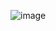 

![image](https://user-images.githubusercontent.com/100531989/156943797-735816f8-186a-4b90-9051-5104c2fbea1f.png) 

	
</div>
<div id="gameLoader">
	<div class="loader">
	</div>
	
</div>
    
<div style="display:none;" id="mainContent">
	<div id="homepageBanner">
		<h1 style="filter: drop-shadow(0 0 0.35rem black);">Welcome to the SocketShot Alpha</h1>
		<h2 style="filter: drop-shadow(0 0 0.35rem black);">Free-to-Play Top Down Multiplayer Shooter</h2>
Play Now: https://young-flyai.github.io/SocketShot-Game/



## Running `Socketshot.io`
### Running `online`
- open a new tab
- go to: https://young-flyai.github.io/SocketShot-Game/
		
		
	
# Created by [great game studio]

Smooth graphics and addicting gameplay			
